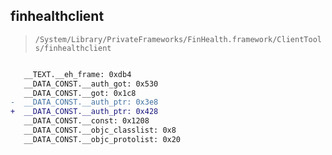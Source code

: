 ## finhealthclient

> `/System/Library/PrivateFrameworks/FinHealth.framework/ClientTools/finhealthclient`

```diff

   __TEXT.__eh_frame: 0xdb4
   __DATA_CONST.__auth_got: 0x530
   __DATA_CONST.__got: 0x1c8
-  __DATA_CONST.__auth_ptr: 0x3e8
+  __DATA_CONST.__auth_ptr: 0x428
   __DATA_CONST.__const: 0x1208
   __DATA_CONST.__objc_classlist: 0x8
   __DATA_CONST.__objc_protolist: 0x20

```
